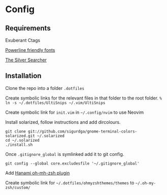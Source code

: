 # Config

## Requirements

Exuberant Ctags

[Powerline friendly fonts](https://github.com/powerline/fonts)

[The Silver Searcher](https://github.com/ggreer/the_silver_searcher)

## Installation

Clone the repo into a folder `.dotfiles`

Create symbolic links for the relevant files in that folder to the root folder.
`% ln -s ~/.dotfiles/UltiSnips ~/.vim/UltiSnips`

Create symbolic link for `init.vim` in `~/.config/nvim` to use Neovim

Install solarized, follow instructions and add dircolours.
```
git clone git://github.com/sigurdga/gnome-terminal-colors-solarized.git ~/.solarized
cd ~/.solarized
./install.sh
```

Once `.gitignore_global` is symlinked add it to git config.

`git config --global core.excludesfile '~/.gitignore_global'`

Add [Hanami oh-mh-zsh plugin](https://github.com/davydovanton/hanami-zsh)

Create symbolic link for `~/.dotfiles/ohmyzshthemes/themes` to `~/.oh-my-zsh/custom/`
